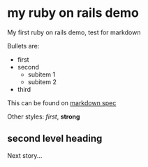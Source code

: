 # my ruby on rails demo

My first ruby on rails demo, test for markdown

Bullets are:
* first
* second
   * subitem 1
   * subitem 2
* third

This can be found on [markdown spec](http://en.wikipedia.org/wiki/Markdown)

Other styles: *first*, **strong**

## second level heading
Next story...
